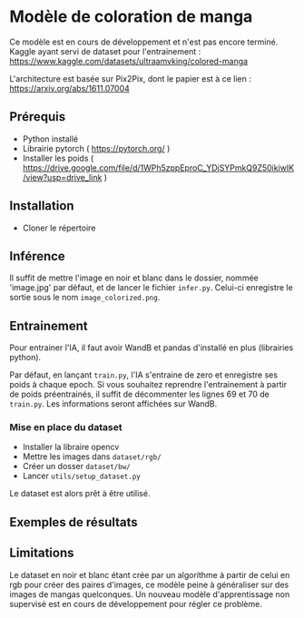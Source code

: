 # Modèle de coloration de manga

Ce modèle est en cours de développement et n'est pas encore terminé.
Kaggle ayant servi de dataset pour l'entrainement : https://www.kaggle.com/datasets/ultraamvking/colored-manga

L'architecture est basée sur Pix2Pix, dont le papier est à ce lien : https://arxiv.org/abs/1611.07004

## Prérequis

- Python installé
- Librairie pytorch ( https://pytorch.org/ )
- Installer les poids ( https://drive.google.com/file/d/1WPh5zppEproC_YDjSYPmkQ9Z50ikiwIK/view?usp=drive_link )

## Installation

- Cloner le répertoire

## Inférence

Il suffit de mettre l'image en noir et blanc dans le dossier, nommée 'image.jpg' par défaut, et de lancer le fichier `infer.py`. Celui-ci enregistre le sortie sous le nom `image_colorized.png`.

## Entrainement

Pour entrainer l'IA, il faut avoir WandB et pandas d'installé en plus (librairies python).

Par défaut, en lançant `train.py`, l'IA s'entraine de zero et enregistre ses poids à chaque epoch. Si vous souhaitez reprendre l'entrainement à partir de poids préentrainés, il suffit de décommenter les lignes 69 et 70 de `train.py`. Les informations seront affichées sur WandB.

### Mise en place du dataset

- Installer la libraire opencv
- Mettre les images dans `dataset/rgb/`
- Créer un dosser `dataset/bw/`
- Lancer `utils/setup_dataset.py`

Le dataset est alors prêt à être utilisé.

## Exemples de résultats

## Limitations

Le dataset en noir et blanc étant crée par un algorithme à partir de celui en rgb pour créer des paires d'images, ce modèle peine à généraliser sur des images de mangas quelconques. Un nouveau modèle d'apprentissage non supervisé est en cours de développement pour régler ce problème.
